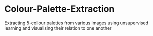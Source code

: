 # Colour-Palette-Extraction
Extracting 5-collour palettes from various images using unsupervised learning and visualising their relation to one another
